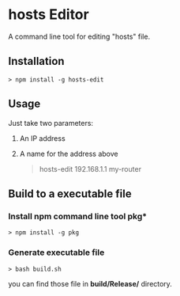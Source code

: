 # hosts Editor

A command line tool for editing "hosts" file.

## Installation

    > npm install -g hosts-edit

## Usage

Just take two parameters:

1. An IP address
1. A name for the address above

    > hosts-edit 192.168.1.1 my-router

## Build to a executable file

### Install npm command line tool **pkg***

    > npm install -g pkg

### Generate executable file

    > bash build.sh

you can find those file in **build/Release/** directory.